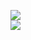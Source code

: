 [![](https://img.shields.io/badge/Made%20With-Github%20Spray-lightgrey.svg?style=for-the-badge&logo=github)](https://github.com/Annihil/github-spray#1986)  
[![](https://i.imgur.com/2DrTn0Z.gif)](https://github.com/Annihil/github-spray)